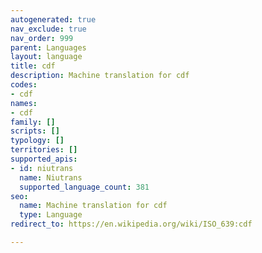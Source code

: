 ```yaml
---
autogenerated: true
nav_exclude: true
nav_order: 999
parent: Languages
layout: language
title: cdf
description: Machine translation for cdf
codes:
- cdf
names:
- cdf
family: []
scripts: []
typology: []
territories: []
supported_apis:
- id: niutrans
  name: Niutrans
  supported_language_count: 381
seo:
  name: Machine translation for cdf
  type: Language
redirect_to: https://en.wikipedia.org/wiki/ISO_639:cdf

---
```


